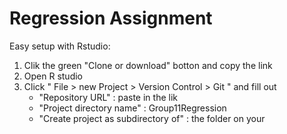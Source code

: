 # Regression Assignment

Easy setup with Rstudio:

1. Clik the green "Clone or download" botton and copy the link
2. Open R studio
3. Click " File > new Project > Version Control > Git " and fill out
    - "Repository URL" : paste in the lik
    - "Project directory name" : Group11Regression
    - "Create project as subdirectory of" : the folder on your


